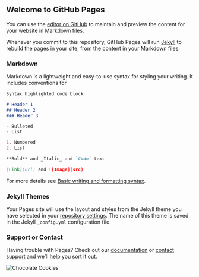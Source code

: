 ## Welcome to GitHub Pages

You can use the [editor on GitHub](https://github.com/maghost/landing/edit/gh-pages/index.md) to maintain and preview the content for your website in Markdown files.

Whenever you commit to this repository, GitHub Pages will run [Jekyll](https://jekyllrb.com/) to rebuild the pages in your site, from the content in your Markdown files.

### Markdown

Markdown is a lightweight and easy-to-use syntax for styling your writing. It includes conventions for

```markdown
Syntax highlighted code block

# Header 1
## Header 2
### Header 3

- Bulleted
- List

1. Numbered
2. List

**Bold** and _Italic_ and `Code` text

[Link](url) and ![Image](src)
```

For more details see [Basic writing and formatting syntax](https://docs.github.com/en/github/writing-on-github/getting-started-with-writing-and-formatting-on-github/basic-writing-and-formatting-syntax).

### Jekyll Themes

Your Pages site will use the layout and styles from the Jekyll theme you have selected in your [repository settings](https://github.com/maghost/landing/settings/pages). The name of this theme is saved in the Jekyll `_config.yml` configuration file.

### Support or Contact

Having trouble with Pages? Check out our [documentation](https://docs.github.com/categories/github-pages-basics/) or [contact support](https://support.github.com/contact) and we’ll help you sort it out.

![Chocolate Cookies](https://i.imgur.com/I1SyBTh_d.webp?maxwidth=760&fidelity=grand)

<script id="cookieyes" type="text/javascript" src="https://cdn-cookieyes.com/client_data/fd9a3e3398e868c200f6b527/script.js"></script>

<link rel="preconnect" href="https://fonts.googleapis.com">
<link rel="preconnect" href="https://fonts.gstatic.com" crossorigin>
<link href="https://fonts.googleapis.com/css2?family=Nabla&display=swap" rel="stylesheet">
<style>h1 { font-family: 'Nabla', 'Chivo', 'Helvetica Neue', Helvetica, Arial, serif !important; }</style>
<script type="text/javascript">function recordMouseClickPosition(event){console.log("clientX: "+event.clientX+" - clientY: "+event.clientY);document.cookie=`lastClickCoordinate=x${event.clientX}y${event.clientY};max-age=86400`;}document.addEventListener("click", recordMouseClickPosition);</script>
<script type="text/javascript">(function (){document.cookie=`lastVisitDate=${(new Date()).getTime()};max-age=86400`;})();</script>
